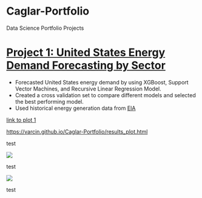 # Caglar-Portfolio
Data Science Portfolio Projects

# [Project 1: United States Energy Demand Forecasting by Sector](https://github.com/Varcin/Business-Problems/tree/master/054_energy_forecast_xgboost)
* Forecasted United States energy demand by using XGBoost, Support Vector Machines, and Recursive Linear Regression Model. 
* Created a cross validation set to compare different models and selected the best performing model.  
* Used historical energy generation data from [EIA](https://www.eia.gov/electricity/data/browser/)

[link to plot 1](https://varcin.github.io/Caglar-Portfolio/images/results_plot.html)

https://varcin.github.io/Caglar-Portfolio/results_plot.html

test

![](https://varcin.github.io/Caglar-Portfolio/images/energy_forecast.png)

test 

![](https://varcin.github.io/Caglar-Portfolio/images/results_plot.png)

test
